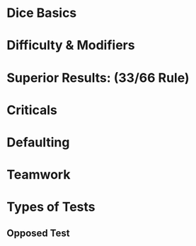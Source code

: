 
# Dice Basics

# Difficulty & Modifiers

# Superior Results: (33/66 Rule)

# Criticals

# Defaulting

# Teamwork

# Types of Tests

## Opposed Test
